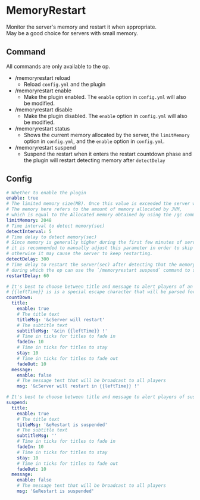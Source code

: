 # MemoryRestart
Monitor the server's memory and restart it when appropriate.  
May be a good choice for servers with small memory.  

## Command
All commands are only available to the op.
- /memoryrestart reload  
  - Reload `config.yml` and the plugin
- /memoryrestart enable
  - Make the plugin enabled. The `enable` option in `config.yml` will also be modified.
- /memoryrestart disable
  - Make the plugin disabled. The `enable` option in `config.yml` will also be modified.
- /memoryrestart status
  - Shows the current memory allocated by the server, the `limitMemory` option in `config.yml`, and the `enable` option in `config.yml`.
- /memoryrestart suspend
  - Suspend the restart when it enters the restart countdown phase and the plugin will restart detecting memory after `detectDelay` 

## Config
```yml
# Whether to enable the plugin
enable: true
# The limited memory size(MB). Once this value is exceeded the server will be ready to restart.
# The memory here refers to the amount of memory allocated by JVM,
# which is equal to the Allocated memory obtained by using the /gc command.
limitMemory: 2048
# Time interval to detect memory(sec)
detectInterval: 5
# Time delay to detect memory(sec)
# Since memory is generally higher during the first few minutes of server start,
# it is recommended to manually adjust this parameter in order to skip this phase,
# otherwise it may cause the server to keep restarting.
detectDelay: 300
# Time delay to restart the server(sec) after detecting that the memory has exceeded `limitMemory`,
# during which the op can use the `/memoryrestart suspend` command to suspend the restart.
restartDelay: 60

# It's best to choose between title and message to alert players of an upcoming server restart.
# {{leftTime}} is is a special escape character that will be parsed for the remainder of the time.
countDown:
  title:
    enable: true
    # The title text
    titleMsg: '&cServer will restart'
    # The subtitle text
    subtitleMsg: '&cin {{leftTime}} !'
    # Time in ticks for titles to fade in
    fadeIn: 10
    # Time in ticks for titles to stay
    stay: 10
    # Time in ticks for titles to fade out
    fadeOut: 10
  message:
    enable: false
    # The message text that will be broadcast to all players
    msg: '&cServer will restart in {{leftTime}} !'

# It's best to choose between title and message to alert players of suspending server restart.
suspend:
  title:
    enable: true
    # The title text
    titleMsg: '&eRestart is suspended'
    # The subtitle text
    subtitleMsg: ''
    # Time in ticks for titles to fade in
    fadeIn: 10
    # Time in ticks for titles to stay
    stay: 10
    # Time in ticks for titles to fade out
    fadeOut: 10
  message:
    enable: false
    # The message text that will be broadcast to all players
    msg: '&eRestart is suspended'
```